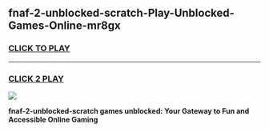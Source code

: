 
## fnaf-2-unblocked-scratch-Play-Unblocked-Games-Online-mr8gx
<h3>
<a href="https://premium76.site?title=fnaf-2-unblocked-scratch&ref=25A">CLICK TO PLAY</a></h3>
<hr>

<h3>
<a href="https://premium76.site?title=fnaf-2-unblocked-scratch&ref=25A">CLICK 2 PLAY</a>
  
</h3>

<a href="https://premium76.site?title=fnaf-2-unblocked-scratch&ref=25A"><img src="https://clearcache.store/games.png"></a>


**fnaf-2-unblocked-scratch games unblocked: Your Gateway to Fun and Accessible Online Gaming**
